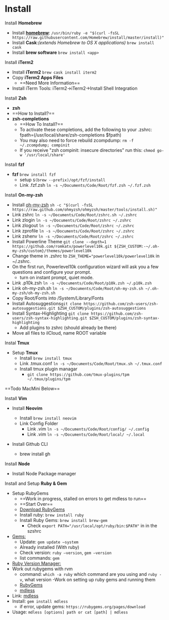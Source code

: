 # Install

Install **Homebrew**

- Install **[homebrew](https://brew.sh)**: `/usr/bin/ruby -e "$(curl -fsSL https://raw.githubusercontent.com/Homebrew/install/master/install)"`
- Install **Cask**:_(extends Homebrew to OS X applications)_ `brew install cask`
- Install **brew software** `brew install <app>`

Install **iTerm2**

- Install **iTerm2** `brew cask install iterm2`
- Copy **iTerm2 Apps Files**
  - ==Need More Information==
- Install iTerm Tools: iTerm2->iTerm2->Install Shell Integration

Install **Zsh**

- **zsh**
- ==How to Install?==
- **zsh-completions**
  - ==How To Install?==
  - To activate these completions, add the following to your .zshrc:  fpath=(/usr/local/share/zsh-completions $fpath)
  - You may also need to force rebuild zcompdump: `rm -f ~/.zcompdump; compinit`
  - If you receive "zsh compinit: insecure directories" run this: `chmod go-w '/usr/local/share'`

Install **fzf**

- **fzf** `brew install fzf`
  - setup `$(brew --prefix)/opt/fzf/install`
  - Link .fzf.zsh `ln -s ~/Documents/Code/Root/fzf.zsh ~/.fzf.zsh`

Install **On-my-zsh**

- Install [oh-my-zsh](https://ohmyz.sh) `sh -c "$(curl -fsSL https://raw.github.com/ohmyzsh/ohmyzsh/master/tools/install.sh)"`
- Link zshrc `ln -s ~/Documents/Code/Root/zshrc.sh ~/.zshrc`
- Link zlogin `ln -s ~/Documents/Code/Root/zshrc ~/.zshrc`
- Link zlogout `ln -s ~/Documents/Code/Root/zshrc ~/.zshrc`
- Link zprofile `ln -s ~/Documents/Code/Root/zshrc ~/.zshrc`
- Link zshenv `ln -s ~/Documents/Code/Root/zshrc ~/.zshrc`
- Install Powerline Theme `git clone --depth=1 https://github.com/romkatv/powerlevel10k.git ${ZSH_CUSTOM:-~/.oh-my-zsh/custom}/themes/powerlevel10k`
- Change theme in .zshrc to `ZSH_THEME="powerlevel10k/powerlevel10k` in ~/.zshrc.
- On the first run, Powerlevel10k configuration wizard will ask you a few questions and configure your prompt.
  - turn on instant prompt, quiet mode.
- Link .p10k.zsh `ln -s ~/Documents/Code/Root/p10k.zsh ~/.p10k.zsh`
- Link oh-my-zsh.sh `ln -s ~/Documents/Code/Root/oh-my-zsh.sh ~/.oh-my-zsh/oh-my-zsh.sh`
- Copy Root/Fonts into /System/Library/Fonts
- Install Autosuggestions`git clone https://github.com/zsh-users/zsh-autosuggestions.git $ZSH_CUSTOM/plugins/zsh-autosuggestions`
- Install Syntax-Highlighting `git clone https://github.com/zsh-users/zsh-syntax-highlighting.git $ZSH_CUSTOM/plugins/zsh-syntax-highlighting`
  - Add plugins to zshrc (should already be there)
- Move all files to ilCloud, name ROOT variable

Instal **Tmux**

- Setup **Tmux**
  - Install `brew install tmux`
  - Link .tmux.conf `ln -s ~/Documents/Code/Root/tmux.sh ~/.tmux.conf`
  - Install tmux plugin managar
    - `git clone https://github.com/tmux-plugins/tpm ~/.tmux/plugins/tpm`

==Todo MacMini Below==

Install **Vim**

- Install **Neovim**
  - Install `brew install neovim`
  - Link Config Folder
    - Link .vim `ln -s ~/Documents/Code/Root/config/ ~/.config`
    - Link .vim `ln -s ~/Documents/Code/Root/local/ ~/.local`

- Install Github CLI
  - brew install gh

Install **Node**

- Install Node Package manager


Install and Setup **Ruby & Gem**

- Setup RubyGems
  - ==Work in progress, stalled on errors to get mdless to run==
  - ==Start Over==
  - [Download RubyGems](https://rubygems.org/pages/download)
  - Install ruby: `brew install ruby`
  - Install Ruby Gems: `brew install brew-gem`
    - Check `export PATH="/usr/local/opt/ruby/bin:$PATH"` in in the szshrc
- [Gems:](https://rubygems.org/pages/download)
  - Update: `gem update —system`
  - Already installed (With ruby)
  - Check version: `ruby —version`, `gem —version`
  - list commands: `gem`
- [Ruby Version Manager:](https://rvm.io/)
- Work out rubygems with rvm
  - command: `which -a ruby` which command are you using and `ruby -v`, what version
-Work on setting up ruby gems and running them
  - [RubyGems](https://rubygems.org/pages/download)
  - [mdless](https://brettterpstra.com/projects/mdless/)
- Link: [mdless](https://brettterpstra.com/projects/mdless/)
- Install: `gem install mdless`
  - if error, update gems: `https://rubygems.org/pages/download`
- Usage: `mdless [options] path or cat [path] | mdless`
